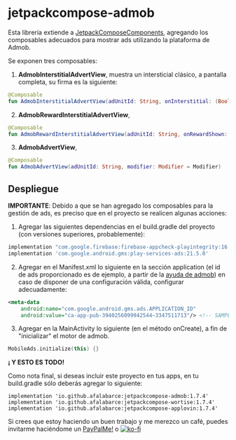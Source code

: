 # jetpackcompose-admob

Esta librería extiende a [JetpackComposeComponents](https://github.com/afalabarce/jetpackcompose), agregando los composables adecuados para mostrar
ads utilizando la plataforma de Admob.

Se exponen tres composables:

1. **AdmobInterstitialAdvertView**, muestra un intersticial clásico, a pantalla completa, su firma es la siguiente:

```kotlin
@Composable
fun AdmobInterstitialAdvertView(adUnitId: String, onInterstitial: (Boolean) -> Unit = {})
```

2. **AdmobRewardInterstitialAdvertView**,

```kotlin
@Composable
fun AdmobRewardInterstitialAdvertView(adUnitId: String, onRewardShown: () -> Unit, onReward: (Boolean) -> Unit = {})
```

3. **AdmobAdvertView**,

```kotlin
@Composable
fun AdmobAdvertView(adUnitId: String, modifier: Modifier = Modifier)
```

## Despliegue

**IMPORTANTE**: Debido a que se han agregado los composables para la gestión de ads, es preciso
que en el proyecto se realicen algunas acciones:
1. Agregar las siguientes dependencias en el build.gradle del proyecto (con versiones superiores, probablemente):

```groovy
implementation "com.google.firebase:firebase-appcheck-playintegrity:16.1.1"
implementation 'com.google.android.gms:play-services-ads:21.5.0'
```

2. Agregar en el Manifest.xml lo siguiente en la sección application (el id de ads proporcionado es de
   ejemplo, a partir de la [ayuda de admob](https://developers.google.com/admob/android/quick-start?hl=es#import_the_mobile_ads_sdk))
   en caso de disponer de una configuración válida, configurar adecuadamente:

```xml
<meta-data
    android:name="com.google.android.gms.ads.APPLICATION_ID"
    android:value="ca-app-pub-3940256099942544~3347511713"/> <!-- SAMPLE -->
```

3. Agregar en la MainActivity lo siguiente (en el método onCreate), a fin de "inicializar" el motor de admob.

```kotlin
MobileAds.initialize(this) {}
```

**¡ Y ESTO ES TODO!**

Como nota final, si deseas incluir este proyecto en tus apps, en tu build.gradle sólo deberás agregar lo siguiente:

```
implementation 'io.github.afalabarce:jetpackcompose-admob:1.7.4'
implementation 'io.github.afalabarce:jetpackcompose-wortise:1.7.4'
implementation 'io.github.afalabarce:jetpackcompose-applovin:1.7.4'
```

Si crees que estoy haciendo un buen trabajo y me merezco un café, puedes invitarme haciéndome un [PayPalMe!](https://www.paypal.com/paypalme/afalabarce) o [![ko-fi](https://ko-fi.com/img/githubbutton_sm.svg)](https://ko-fi.com/R5R4NB8VV)


